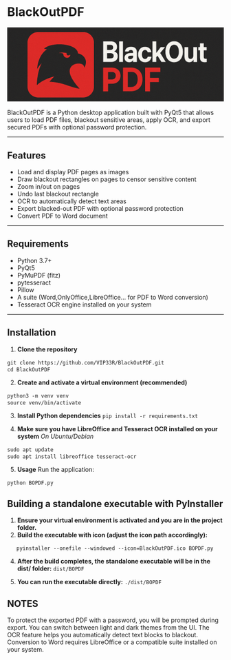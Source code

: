 # BlackOutPDF
![Logo BlackOutPDF](./images/BlackOutPDF.png)

BlackOutPDF is a Python desktop application built with PyQt5 that allows users to load PDF files, blackout sensitive areas, apply OCR, and export secured PDFs with optional password protection.

---

## Features

- Load and display PDF pages as images
- Draw blackout rectangles on pages to censor sensitive content
- Zoom in/out on pages
- Undo last blackout rectangle
- OCR to automatically detect text areas
- Export blacked-out PDF with optional password protection
- Convert PDF to Word document

---

## Requirements

- Python 3.7+
- PyQt5
- PyMuPDF (fitz)
- pytesseract
- Pillow
- A suite (Word,OnlyOffice,LibreOffice... for PDF to Word conversion)
- Tesseract OCR engine installed on your system

---

## Installation

1. **Clone the repository**

```
git clone https://github.com/VIP33R/BlackOutPDF.git
cd BlackOutPDF
```

2. **Create and activate a virtual environment (recommended)**
```
python3 -m venv venv
source venv/bin/activate
```

3. **Install Python dependencies**
```pip install -r requirements.txt```

4. **Make sure you have LibreOffice and Tesseract OCR installed on your system**
*On Ubuntu/Debian*
```
sudo apt update
sudo apt install libreoffice tesseract-ocr
```

5. **Usage**
Run the application:
```
python BOPDF.py
```

## Building a standalone executable with PyInstaller

1. **Ensure your virtual environment is activated and you are in the project folder.**
2. **Build the executable with icon (adjust the icon path accordingly):**
```
   pyinstaller --onefile --windowed --icon=BlackOutPDF.ico BOPDF.py
```

4. **After the build completes, the standalone executable will be in the dist/ folder:**
   ```dist/BOPDF```

5. **You can run the executable directly:**
```./dist/BOPDF```


## NOTES

To protect the exported PDF with a password, you will be prompted during export.
You can switch between light and dark themes from the UI.
The OCR feature helps you automatically detect text blocks to blackout.
Conversion to Word requires LibreOffice or a compatible suite installed on your system.




